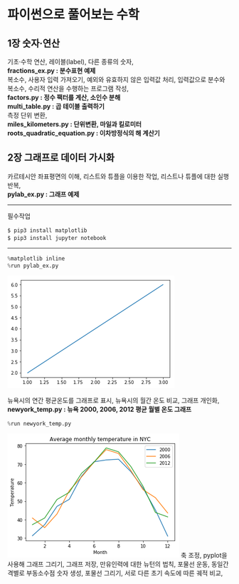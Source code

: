 파이썬으로 풀어보는 수학
=========================

1장 숫자·연산
--------------
기초·수학 연산, 레이블(label), 다른 종류의 숫자,   
**fractions_ex.py : 분수표현 예제**  
복소수, 사용자 입력 가져오기, 예외와 유효하지 않은 입력값 처리, 입력값으로 분수와 복소수, 수리적 연산을 수행하는 프로그램 작성,  
**factors.py : 정수 팩터를 계산, 소인수 분해**  
**multi_table.py : 곱 테이블 출력하기**  
측정 단위 변환,   
**miles_kilometers.py : 단위변환, 마일과 킬로미터**  
**roots_quadratic_equation.py : 이차방정식의 해 계산기**   

2장 그래프로 데이터 가시화
---------------------------
카르테시안 좌표평면의 이해, 리스트와 튜플을 이용한 작업, 리스트나 튜플에 대한 실행 반복,   
**pylab_ex.py : 그래프 예제**  
***  
필수작업
```bash
$ pip3 install matplotlib
$ pip3 install jupyter notebook
```
***
```python
%matplotlib inline
%run pylab_ex.py
```

![png](pylab_ex.png)

뉴욕시의 연간 평균온도를 그래프로 표시, 뉴욕시의 월간 온도 비교, 그래프 개인화,
**newyork_temp.py : 뉴욕 2000, 2006, 2012 평균 월별 온도 그래프**   
```python
%run newyork_temp.py
```

![png](nyc_temp.png)
축 조정, pyplot을 사용해 그래프 그리기, 그래프 저장, 만유인력에 대한 뉴턴의 법칙, 포물선 운동, 동일간격별로 부동소수점 숫자 생성, 포물선 그리기, 서로 다른 초기 속도에 따른 궤적 비교, 
